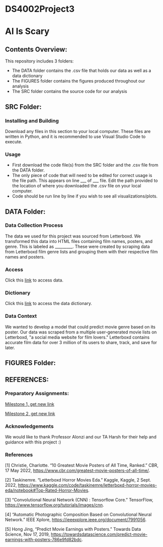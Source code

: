 # DS4002Project3
# AI Is Scary

## Contents Overview:
This repository includes 3 folders:
- The DATA folder contains the .csv file that holds our data as well as a data dictionary
- The FIGURES folder contains the figures produced throughout our analysis
- The SRC folder contains the source code for our analysis

## SRC Folder:
### Installing and Building
Download any files in this section to your local computer. These files are written in Python, and it is recommended to use Visual Studio Code to execute.

### Usage
- First download the code file(s) from the SRC folder and the .csv file from the  DATA folder.
- The only piece of code that will need to be edited for correct usage is the file path. This appears on line ___ of ___ file. Edit the path provided to the location of where you downloaded the .csv file on your local computer.
- Code should be run line by line if you wish to see all visualizations/plots.

## DATA Folder:

### Data Collection Process
The data we used for this project was sourced from Letterboxd. We transformed this data into HTML files containing film names, posters, and genre. This is labeled as _________. These were created by scraping data from Letterboxd film genre lists and grouping them with their respective film names and posters.

### Access
Click this <a href="https://www.kaggle.com/code/yagnavalkya/dass-prediction-based-on-personality-types/data?select=data.csv">link</a> to access data.

### Dictionary
Click this <a href="https://github.com/trnorrgard/DS4002Project2/blob/main/DATA/datadict.txt">link</a> to access the data dictionary.

### Data Context
We wanted to develop a model that could predict movie genre based on its poster. Our data was scraped from a multiple user-generated movie lists on Letterboxd, "a social media website for film lovers." Letterboxd contains accurate film data for over 3 million of its users to share, track, and save for later.

## FIGURES Folder:

#### 

## REFERENCES:

### Preparatory Assignments:
<a href="file:///Users/teagannorrgard/Downloads/MI1-2%20(updated%20version).pdff">Milestone 1, get new link</a>

<a href="file:///Users/teagannorrgard/ds4001/MI2%20-%202.pdf">Milestone 2, get new link</a>

### Acknowledgements
We would like to thank Professor Alonzi and our TA Harsh for their help and guidance with this project :)

### References

[1] Christie, Charlotte. “10 Greatest Movie Posters of All Time, Ranked.” CBR, 17 May 2022, https://www.cbr.com/greatest-movie-posters-of-all-time/. 

[2] Taskinemre. “Letterboxd Horror Movies Eda.” Kaggle, Kaggle, 2 Sept. 2022, https://www.kaggle.com/code/taskinemre/letterboxd-horror-movies-eda/notebook#Top-Rated-Horror-Movies. 

[3] “Convolutional Neural Network (CNN)  :   Tensorflow Core.” TensorFlow, https://www.tensorflow.org/tutorials/images/cnn. 

[4] “Automatic Photographic Composition Based on Convolutional Neural Network.” IEEE Xplore, https://ieeexplore.ieee.org/document/7991056. 

[5] Hong Jing, “Predict Movie Earnings with Posters.” Towards Data Science, Nov 17, 2019, https://towardsdatascience.com/predict-movie-earnings-with-posters-786e9fd82bdc. 
